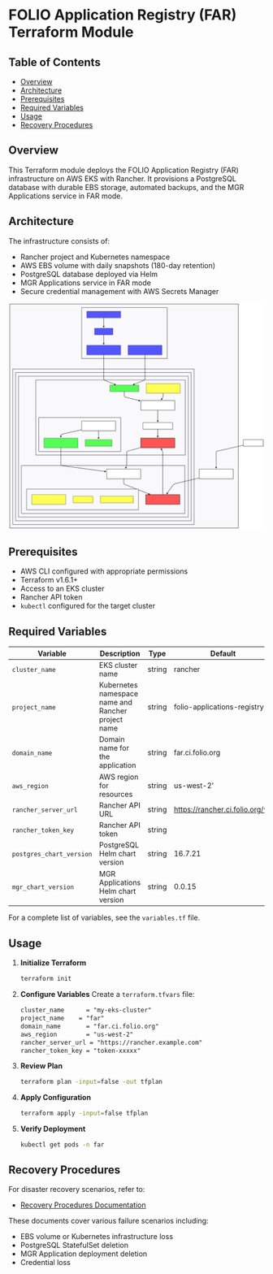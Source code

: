 # FOLIO Application Registry (FAR) Terraform Module

## Table of Contents

- [Overview](#overview)
- [Architecture](#architecture)
- [Prerequisites](#prerequisites)
- [Required Variables](#required-variables)
- [Usage](#usage)
- [Recovery Procedures](#recovery-procedures)

## Overview

This Terraform module deploys the FOLIO Application Registry (FAR) infrastructure on AWS EKS with Rancher. It provisions
a PostgreSQL database with durable EBS storage, automated backups, and the MGR Applications service in FAR mode.

## Architecture

The infrastructure consists of:

- Rancher project and Kubernetes namespace
- AWS EBS volume with daily snapshots (180-day retention)
- PostgreSQL database deployed via Helm
- MGR Applications service in FAR mode
- Secure credential management with AWS Secrets Manager

![Architecture Diagram](./images/architecture.svg)

## Prerequisites

- AWS CLI configured with appropriate permissions
- Terraform v1.6.1+
- Access to an EKS cluster
- Rancher API token
- `kubectl` configured for the target cluster

## Required Variables

| Variable                 | Description                                        | Type   | Default                         |
|--------------------------|----------------------------------------------------|--------|---------------------------------|
| `cluster_name`           | EKS cluster name                                   | string | rancher                         |
| `project_name`           | Kubernetes namespace name and Rancher project name | string | folio-applications-registry     |
| `domain_name`            | Domain name for the application                    | string | far.ci.folio.org                |
| `aws_region`             | AWS region for resources                           | string | us-west-2'                      |
| `rancher_server_url`     | Rancher API URL                                    | string | https://rancher.ci.folio.org/v3 |
| `rancher_token_key`      | Rancher API token                                  | string |                                 |
| `postgres_chart_version` | PostgreSQL Helm chart version                      | string | 16.7.21                         |
| `mgr_chart_version`      | MGR Applications Helm chart version                | string | 0.0.15                          |

For a complete list of variables, see the `variables.tf` file.

## Usage

1. **Initialize Terraform**
   ```bash
   terraform init
   ```

2. **Configure Variables**
   Create a `terraform.tfvars` file:
   ```hcl
   cluster_name      = "my-eks-cluster"
   project_name    = "far"
   domain_name       = "far.ci.folio.org"
   aws_region        = "us-west-2"
   rancher_server_url = "https://rancher.example.com"
   rancher_token_key = "token-xxxxx"
   ```

3. **Review Plan**
   ```bash
   terraform plan -input=false -out tfplan
   ```

4. **Apply Configuration**
   ```bash
   terraform apply -input=false tfplan
   ```

5. **Verify Deployment**
   ```bash
   kubectl get pods -n far
   ```

## Recovery Procedures

For disaster recovery scenarios, refer to:
- [Recovery Procedures Documentation](./RECOVERY.md)

These documents cover various failure scenarios including:

- EBS volume or Kubernetes infrastructure loss
- PostgreSQL StatefulSet deletion
- MGR Application deployment deletion
- Credential loss 
